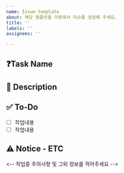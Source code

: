 ```yaml
---
name: Issue-template
about: 해당 탬플릿을 이용해서 이슈를 생성해 주세요.
title: ''
labels: ''
assignees: ''

---
```


## ❓Task Name

## 🧐 Description

## ✅ To-Do
- [ ] 작업내용
- [ ] 작업내용

## ⚠️ Notice - ETC
<-- 작업중 주의사항 및 그외 정보를 적어주세요 -->
